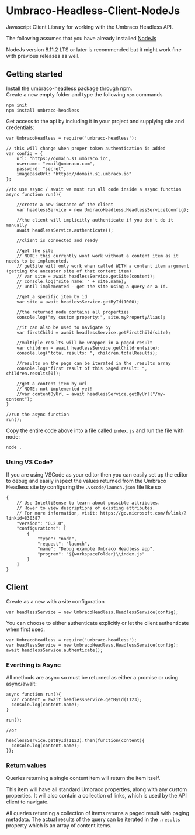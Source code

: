 # Umbraco-Headless-Client-NodeJs

Javascript Client Library for working with the Umbraco Headless API.

The following assumes that you have already installed [NodeJs](https://nodejs.org/)

NodeJs version 8.11.2 LTS or later is recommended but it might work fine with previous releases as well.

## Getting started

Install the umbraco-headless package through npm.<br/>
Create a new empty folder and type the following `npm` commands

```
npm init
npm install umbraco-headless
```

Get access to the api by including it in your project and supplying site and
credentials:

```
var UmbracoHeadless = require('umbraco-headless');

// this will change when proper token authentication is added
var config = {
    url: "https://domain.s1.umbraco.io",
    username: "email@umbraco.com",
    password: "secret",
    imageBaseUrl: "https://domain.s1.umbraco.io"
};

//to use async / await we must run all code inside a async function
async function run(){

    //create a new instance of the client
    var headlessService = new UmbracoHeadless.HeadlessService(config);

    //the client will implicitly authenticate if you don't do it manually
    await headlessService.authenticate();

    //client is connected and ready

    //get the site
    // NOTE: this currently wont work without a content item as it needs to be implemented.
    // getSite will only work when called WITH a content item argument (getting the ancestor site of that content item).
    // var site = await headlessService.getSite(content);
    // console.log("site name: " + site.name);
    // until implemented - get the site using a query or a Id.
	
    //get a specific item by id
    var site = await headlessService.getById(1000);
	
    //the returned node contains all properties
    console.log("my custom property:", site.myPropertyAlias);

    //it can also be used to navigate by
    var firstChild = await headlessService.getFirstChild(site);

    //multiple results will be wrapped in a paged result
    var children = await headlessService.getChildren(site);
    console.log("total results: ", children.totalResults);
    
    //results on the page can be iterated in the .results array
    console.log("first result of this paged result: ", children.results[0]);
    
    //get a content item by url
    // NOTE: not implemented yet!
    //var contentByUrl = await headlessService.getByUrl("/my-content");
}

//run the async function
run();
```

Copy the entire code above into a file called `index.js` and run the file with node:

```
node .
```

### Using VS Code?
If you are using VSCode as your editor then you can easily set up the editor to debug and easily inspect the values returned from the Umbraco Headless site by configuring the `.vscode/launch.json` file like so

```
{
    // Use IntelliSense to learn about possible attributes.
    // Hover to view descriptions of existing attributes.
    // For more information, visit: https://go.microsoft.com/fwlink/?linkid=830387
    "version": "0.2.0",
    "configurations": [        
        {
            "type": "node",
            "request": "launch",
            "name": "Debug example Umbraco Headless app",
            "program": "${workspaceFolder}\\index.js"
        }
    ]
}
```

## Client

Create as a new with a site configuration

`var headlessService = new UmbracoHeadless.HeadlessService(config);`

You can choose to either authenticate explicitly or let the client authenticate when first used.

```
var UmbracoHeadless = require('umbraco-headless');
var headlessService = new UmbracoHeadless.HeadlessService(config);
await headlessService.authenticate();
```

### Everthing is Async

All methods are async so must be returned as either a promise or using
async/await:

```
async function run(){
  var content = await headlessService.getById(1123);
  console.log(content.name);
}

run();

//or

headlessService.getById(1123).then(function(content){
  console.log(content.name);
});
```

### Return values

Queries returning a single content item will return the item itself.

This item will have all standard Umbraco properties, along with any custom properties.
It will also contain a collection of links, which is used by the API client to navigate.

All queries returning a collection of items returns a paged result with paging metadata.
The actual results of the query can be iterated in the `.results` property which is an
array of content items.
